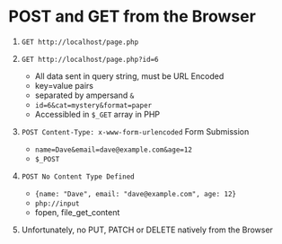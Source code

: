 # POST and GET from the Browser

1. `GET http://localhost/page.php`

2. `GET http://localhost/page.php?id=6`
    - All data sent in query string, must be URL Encoded
    - key=value pairs
    - separated by ampersand `&`
    - `id=6&cat=mystery&format=paper`
    - Accessibled in `$_GET` array in PHP

2. `POST Content-Type: x-www-form-urlencoded` Form Submission
    - `name=Dave&email=dave@example.com&age=12`
    - `$_POST`

3. `POST No Content Type Defined`
    - `{name: "Dave", email: "dave@example.com", age: 12}`
    - `php://input`
    - fopen, file_get_content

4. Unfortunately, no PUT, PATCH or DELETE natively from the Browser


